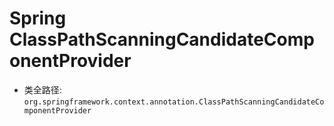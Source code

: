 # Spring ClassPathScanningCandidateComponentProvider
- 类全路径: `org.springframework.context.annotation.ClassPathScanningCandidateComponentProvider`